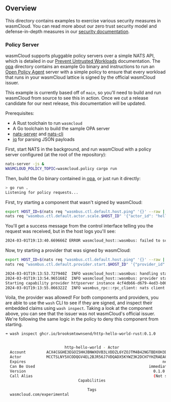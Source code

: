 ## Overview

This directory contains examples to exercise various security measures in wasmCloud. You can read more about our zero trust security model and defense-in-depth measures in our [security documentation](https://wasmcloud.com/docs/hosts/security).

### Policy Server

wasmCloud supports pluggable policy servers over a simple NATS API, which is detailed in our [Prevent Untrusted Workloads](https://wasmcloud.com/docs/deployment/security/policy-service) documentation. The [opa](./opa) directory contains an example Go binary and instructions to run an [Open Policy Agent](https://www.openpolicyagent.org) server with a simple policy to ensure that every workload that runs in your wasmCloud lattice is signed by the official wasmCloud issuer.

This example is currently based off of `main`, so you'll need to build and run wasmCloud from source to see this in action. Once we cut a release candidate for our next release, this documentation will be updated.

Prerequisites:

- A Rust toolchain to run `wasmcloud`
- A Go toolchain to build the sample OPA server
- [nats-server](https://github.com/nats-io/nats-server) and [nats-cli](https://github.com/nats-io/nats)
- [jq](https://jqlang.github.io/jq/download/) for parsing JSON payloads

First, start NATS in the background, and run wasmCloud with a policy server configured (at the root of the repository):

```bash
nats-server -js &
WASMCLOUD_POLICY_TOPIC=wasmcloud.policy cargo run
```

Then, build the Go binary contained in [opa](./opa), or just run it directly:

```bash
> go run .
Listening for policy requests...
```

First, try starting a component that wasn't signed by wasmCloud:

```bash
export HOST_ID=$(nats req "wasmbus.ctl.default.host.ping" '{}' --raw | jq -r '.response.id')
nats req "wasmbus.ctl.default.actor.scale.$HOST_ID" '{"actor_id": "hello_world", "actor_ref": "ghcr.io/brooksmtownsend/http-hello-world-rust:0.1.0", "count": 1}'
```

You'll get a success message from the control interface telling you the request was received, but in the host logs you'll see:

```bash
2024-03-01T19:13:40.669666Z ERROR wasmcloud_host::wasmbus: failed to scale actor actor_ref=ghcr.io/brooksmtownsend/http-hello-world-rust:0.1.0 actor_id=hello_world err=Policy denied request to scale actor `a5e1deda-deb5-4b06-bc64-aa7bdcb9b3d7`: `None`
```

Now, try starting a provider that was signed by wasmCloud:

```bash
export HOST_ID=$(nats req "wasmbus.ctl.default.host.ping" '{}' --raw | jq -r '.response.id')
nats req "wasmbus.ctl.default.provider.start.$HOST_ID" '{"provider_id": "httpserver", "provider_ref": "wasmcloud.azurecr.io/httpserver:0.19.1"}'
```

```bash
2024-03-01T19:13:53.727940Z  INFO wasmcloud_host::wasmbus: handling start provider provider_ref="wasmcloud.azurecr.io/httpserver:0.19.1" provider_id="httpserver"
2024-03-01T19:13:54.965168Z  INFO wasmcloud_host::wasmbus: provider started provider_ref="wasmcloud.azurecr.io/httpserver:0.19.1" provider_id="httpserver"
Starting capability provider httpserver instance 4cf4db66-d679-4ed3-b00f-8410148e2b6f with nats url nats://127.0.0.1:4222
2024-03-01T19:13:55.066322Z  INFO wasmbus_rpc::rpc_client: nats client connected
```

Voila, the provider was allowed! For both components and providers, you are able to use the `wash` CLI to see if they are signed, and inspect their embedded claims using `wash inspect`. Taking a look at the component above, you can see that the issuer was not wasmCloud's official issuer. We're following the same logic in the policy to deny this component from starting.

```bash
➜ wash inspect ghcr.io/brooksmtownsend/http-hello-world-rust:0.1.0


                          http-hello-world - Actor
  Account         ACX4CGGHE3EGOI5HHJBNWXOVB3LVDDZL6YZOJTM4B42NGTBDXOH3DMTE
  Actor           MCCTSLNY5XCODQGV4EL2BJR56J7VDQADX5KYWZ3K2DCH7YHZRAEAQ763
  Expires                                                            never
  Can Be Used                                                  immediately
  Version                                                        0.1.0 (0)
  Call Alias                                                     (Not set)
                                Capabilities

                                    Tags
  wasmcloud.com/experimental

```
